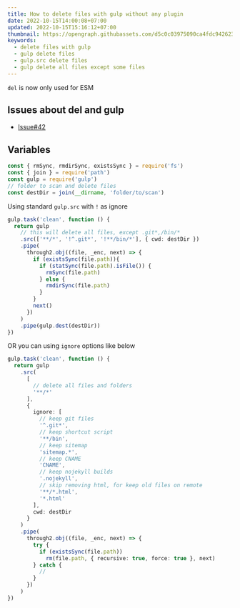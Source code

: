 ```yaml
---
title: How to delete files with gulp without any plugin
date: 2022-10-15T14:00:08+07:00
updated: 2022-10-15T15:16:12+07:00
thumbnail: https://opengraph.githubassets.com/d5c0c03975090ca4fdc9426231dd22310716b7d817cb6de10306acc7399a583c/sindresorhus/del/issues/42
keywords:
  - delete files with gulp
  - gulp delete files
  - gulp.src delete files
  - gulp delete all files except some files
---
```


`del` is now only used for ESM
## Issues about del and gulp
- [Issue#42](https://github.com/sindresorhus/del/issues/42)

## Variables
```javascript
const { rmSync, rmdirSync, existsSync } = require('fs')
const { join } = require('path')
const gulp = require('gulp')
// folder to scan and delete files
const destDir = join(__dirname, 'folder/to/scan')
```

Using standard `gulp.src` with `!` as ignore
```typescript
gulp.task('clean', function () {
  return gulp
    // this will delete all files, except .git*,/bin/*
    .src(['**/*', '!^.git*', '!**/bin/*'], { cwd: destDir })
    .pipe(
      through2.obj((file, _enc, next) => {
        if (existsSync(file.path)){
          if (statSync(file.path).isFile()) {
            rmSync(file.path)
          } else {
            rmdirSync(file.path)
          }
        } 
        next()
      })
    )
    .pipe(gulp.dest(destDir))
})
```

OR you can using `ignore` options like below
```typescript
gulp.task('clean', function () {
  return gulp
    .src(
      [
        // delete all files and folders
        '**/*'
      ],
      {
        ignore: [
          // keep git files
          '^.git*',
          // keep shortcut script
          '**/bin',
          // keep sitemap
          'sitemap.*',
          // keep CNAME
          'CNAME',
          // keep nojekyll builds
          '.nojekyll',
          // skip removing html, for keep old files on remote
          '**/*.html',
          '*.html'
        ],
        cwd: destDir
      }
    )
    .pipe(
      through2.obj((file, _enc, next) => {
        try {
          if (existsSync(file.path))
            rm(file.path, { recursive: true, force: true }, next)
        } catch {
          //
        }
      })
    )
})
```

